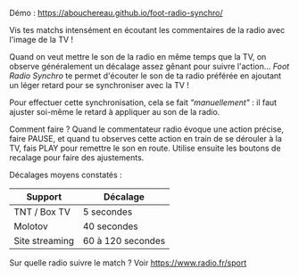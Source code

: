 Démo : https://abouchereau.github.io/foot-radio-synchro/

Vis tes matchs intensément en écoutant les commentaires de la radio avec l'image de la TV !

Quand on veut mettre le son de la radio en même temps que la TV, on observe généralement un décalage assez gênant pour suivre l'action... _Foot Radio Synchro_ te permet d'écouter le son de ta radio préférée en ajoutant un léger retard pour se synchroniser avec la TV !

Pour effectuer cette synchronisation, cela se fait _"manuellement"_ : il faut ajuster soi-même le retard à appliquer au son de la radio.

Comment faire ? Quand le commentateur radio évoque une action précise, faire PAUSE, et quand tu observes cette action en train de se dérouler à la TV, fais PLAY pour remettre le son en route. Utilise ensuite les boutons de recalage pour faire des ajustements.

Décalages moyens constatés :

|  Support        |  Décalage          |
| --------------- | ------------------ |
|  TNT / Box TV   | 5 secondes         |
|  Molotov        |  40 secondes       |
|  Site streaming |  60 à 120 secondes |

Sur quelle radio suivre le match ? 
 Voir https://www.radio.fr/sport

